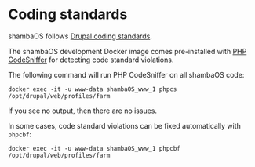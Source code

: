 # Coding standards

shambaOS follows [Drupal coding standards](https://www.drupal.org/docs/develop/standards).

The shambaOS development Docker image comes pre-installed with
[PHP CodeSniffer](https://github.com/squizlabs/PHP_CodeSniffer) for detecting
code standard violations.

The following command will run PHP CodeSniffer on all shambaOS code:

    docker exec -it -u www-data shambaOS_www_1 phpcs /opt/drupal/web/profiles/farm

If you see no output, then there are no issues.

In some cases, code standard violations can be fixed automatically with
`phpcbf`:

    docker exec -it -u www-data shambaOS_www_1 phpcbf /opt/drupal/web/profiles/farm
